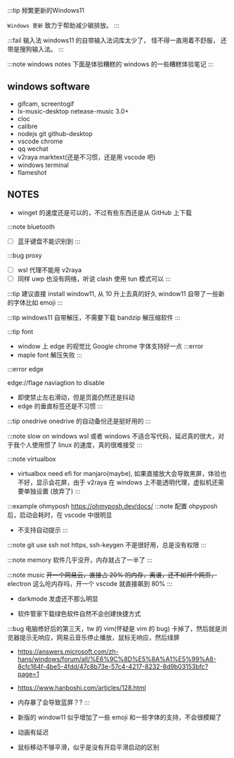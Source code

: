 :::tip 频繁更新的Windows11
<iconify-icon icon="fluent:leaf-two-20-regular" style="color: #2c8d11;" />

`Windows 更新` 致力于帮助减少碳排放。
:::

:::fail 输入法
windows11 的自带输入法词库太少了， 怪不得一直用着不舒服， 还带是搜狗输入法。
:::

:::note windows notes
下面是体验糟糕的 windows 的一些糟糕体验笔记
:::

## windows software

- gifcam, screentogif
- lx-music-desktop netease-music 3.0+
- cloc
- calibre
- nodejs git github-desktop
- vscode chrome
- qq wechat
- v2raya marktext(还是不习惯，还是用 vscode 吧)
- windows terminal
- flameshot

## NOTES

- winget 的速度还是可以的，不过有些东西还是从 GitHub 上下载

:::note bluetooth

- [ ] 蓝牙键盘不能识别到
:::

:::bug proxy

- [ ] wsl 代理不能用 v2raya
- [ ] 同样 uwp 也没有网络，听说 clash 使用 tun 模式可以
:::

:::tip
建议直接 install window11, 从 10 升上去真的好久
window11 自带了一些新的字体比如 emoji
:::

:::tip
windows11 自带解压，不需要下载 bandzip 解压缩软件
:::

:::tip font

- window 上 edge 的视觉比 Google chrome 字体支持好一点
  :::error
- maple font 解压失败
  :::

:::error edge

edge://flage naviagtion to disable

- 即使禁止左右滑动，但是页面仍然还是抖动
- edge 的垂直标签还是不习惯
:::

:::tip onedrive
onedrive 的自动备份还是挺好用的
:::

:::note slow on windows
wsl 或者 windows 不适合写代码，延迟真的很大，对于我个人使用惯了 linux 的速度，真的很难接受
:::

:::note virtualbox

- virtualbox need efi for manjaro(maybe), 如果直接放大会导致黑屏，体验也不好，显示会花屏，由于 v2raya 在 windows 上不能透明代理，虚拟机还需要单独设置 (放弃了)
  :::

:::example ohmyposh
https://ohmyposh.dev/docs/
:::note
配置 ohpyposh 后，启动会耗时，在 vscode 中很明显

- 不支持自动提示
:::

:::note git
use ssh not https, ssh-keygen 不是很好用，总是没有权限
:::

:::note memory
软件几乎没开，内存就占了一半了
:::

:::note music
~~开一个网易云，直接占 20% 的内存，离谱，还不如开个网页，~~ electron 这么吃内存吗，开一个 vscode 就直接飙到 80%
:::

- darkmode 发虚还不那么明显

- 软件管家下载绿色软件自然不会创建快捷方式

:::bug
电脑修好后的第三天，tw 的 vim(怀疑是 vim 的 bug) 卡掉了，然后就是浏览器提示无响应，网易云音乐停止播放，鼠标无响应，然后绿屏

- https://answers.microsoft.com/zh-hans/windows/forum/all/%E6%9C%8D%E5%8A%A1%E5%99%A8-8cfc164f-4be5-4fdd/47c8b73e-57c4-4217-8232-8d9b03153bfc?page=1
- https://www.hanboshi.com/articles/128.html
- 内存暴了会导致蓝屏？?
:::

- 新版的 window11 似乎增加了一些 emoji 和一些字体的支持，不会很模糊了
- 动画有延迟
- 鼠标移动不够平滑，似乎是没有开启平滑启动的区别
